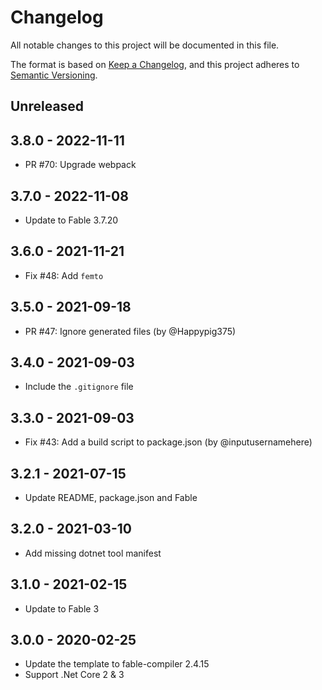 # Changelog
All notable changes to this project will be documented in this file.

The format is based on [Keep a Changelog](https://keepachangelog.com/en/1.0.0/),
and this project adheres to [Semantic Versioning](https://semver.org/spec/v2.0.0.html).

## Unreleased

## 3.8.0 - 2022-11-11

* PR #70: Upgrade webpack

## 3.7.0 - 2022-11-08

* Update to Fable 3.7.20

## 3.6.0 - 2021-11-21

* Fix #48: Add `femto`

## 3.5.0 - 2021-09-18

* PR #47: Ignore generated files (by @Happypig375)

## 3.4.0 - 2021-09-03

* Include the `.gitignore` file

## 3.3.0 - 2021-09-03

* Fix #43: Add a build script to package.json (by @inputusernamehere)

## 3.2.1 - 2021-07-15

* Update README, package.json and Fable

## 3.2.0 - 2021-03-10

* Add missing dotnet tool manifest

## 3.1.0 - 2021-02-15

* Update to Fable 3

## 3.0.0 - 2020-02-25

* Update the template to fable-compiler 2.4.15
* Support .Net Core 2 & 3
